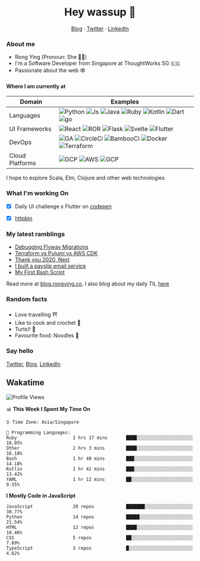 # <div align="center">Hey wassup 👊</div>
<div align="center">
<a href="https://blog.rongying.co">Blog</a> &middot; <a href="https://twitter.com/RongRunBuild">Twitter</a> &middot; <a href="https://sg.linkedin.com/in/rongyingkoh">LinkedIn</a>
</div>


### About me
* Rong Ying (Pronoun: She 👩‍💻)
* I'm a Software Developer from Singapore at ThoughtWorks SG 🇸🇬
* Passionate about the web 🕸


#### Where I am currently at
|Domain|Examples|
|---|---|
|Languages|![Python](https://img.shields.io/badge/python-black?style=for-the-badge&logo=python&logoColor=white) ![Js](https://img.shields.io/badge/javascript-black?style=for-the-badge&logo=javascript&logoColor=white) ![Java](https://img.shields.io/badge/java-black?style=for-the-badge&logo=java&logoColor=white) ![Ruby](https://img.shields.io/badge/ruby-black?style=for-the-badge&logo=ruby&logoColor=white) ![Kotlin](https://img.shields.io/badge/kotlin-50%25-blue?style=for-the-badge&logo=kotlin&logoColor=white) ![Dart](https://img.shields.io/badge/dart-50%25-blue?style=for-the-badge&logo=dart&) ![go](https://img.shields.io/badge/go-50%25-blue?style=for-the-badge&logo=go&logoColor=white)   |
|UI Frameworks   |![React](https://img.shields.io/badge/react-purple?style=for-the-badge&logo=react&logoColor=white) ![ROR](https://img.shields.io/badge/ruby_on_rails-violet?style=for-the-badge&logo=ruby&logoColor=white) ![Flask](https://img.shields.io/badge/flask-purple?style=for-the-badge&logo=flask&logoColor=white) ![Svelte](https://img.shields.io/badge/svelte-violet?style=for-the-badge&logo=svelte&logoColor=white) ![Flutter](https://img.shields.io/badge/flutter-purple?style=for-the-badge&logo=flutter) |
|DevOps|![GA](https://img.shields.io/badge/Github_Actions-orange?style=for-the-badge&logo=github) ![CircleCi](https://img.shields.io/badge/CircleCI-e6ae00?style=for-the-badge&logo=circleci) ![BambooCI](https://img.shields.io/badge/Bamboo_CI-orange?style=for-the-badge&logo=bamboo) ![Docker](https://img.shields.io/badge/Docker-e6ae00?style=for-the-badge&logo=docker&logoColor=white) ![Terraform](https://img.shields.io/badge/Terraform-orange?style=for-the-badge&logo=terraform) |
|Cloud Platforms| ![GCP](https://img.shields.io/badge/GCP-41754E?style=for-the-badge&logo=googlecloud) ![AWS](https://img.shields.io/badge/AWS-green?style=for-the-badge&logo=amazonaws) ![GCP](https://img.shields.io/badge/Digital_ocean-41754E?style=for-the-badge&logo=digitalocean&logoColor=white) |

I hope to explore Scala, Elm, Clojure and other web technologies


### What I'm working On
- [x] Daily UI challenge x Flutter on [codepen](https://codepen.io/collection/nGYxNN)
- [x] [httpbin](https://github.com/kohrongying/httpbin)


### My latest ramblings
<!-- BLOGPOSTS:START -->
- [Debugging Flyway Migrations](https://blog.rongying.co/posts/2021/03/Debugging-Flyway-Migrations/)
- [Terraform vs Pulumi vs AWS CDK](https://blog.rongying.co/posts/2021/03/Terraform-vs-Pulumi-vs-AWS-CDK/)
- [Thank you 2020, Next](https://blog.rongying.co/posts/2021/01/Thankyou-2020,-Next/)
- [I built a payslip email service](https://blog.rongying.co/posts/2020/11/I-built-a-payslip-email-service/)
- [My First Bash Script](https://blog.rongying.co/posts/2020/10/My-First-Bash-Script/)
<!-- BLOGPOSTS:END -->
Read more at [blog.rongying.co](https://blog.rongying.co). I also blog about my daily TIL [here](https://todayilearn.rongying.co)


### Random facts
- Love travelling ⛩
- Like to cook and crochet 🧶
- Turts!! 🐢 
- Favourite food: Noodles 🍜


### Say hello
[Twitter](https://twitter.com/RongRunBuild),
[Blog](https://blog.rongying.co),
[LinkedIn](https://sg.linkedin.com/in/rongyingkoh)


## Wakatime
<!--START_SECTION:waka-->
![Profile Views](http://img.shields.io/badge/Profile%20Views-35-blue)

📊 **This Week I Spent My Time On** 

```text
⌚︎ Time Zone: Asia/Singapore

💬 Programming Languages: 
Ruby                     2 hrs 17 mins       ████░░░░░░░░░░░░░░░░░░░░░   18.05% 
Other                    2 hrs 3 mins        ████░░░░░░░░░░░░░░░░░░░░░   16.18% 
Bash                     1 hr 48 mins        ███░░░░░░░░░░░░░░░░░░░░░░   14.18% 
Kotlin                   1 hr 42 mins        ███░░░░░░░░░░░░░░░░░░░░░░   13.42% 
YAML                     1 hr 12 mins        ██░░░░░░░░░░░░░░░░░░░░░░░   9.55%

```

**I Mostly Code in JavaScript** 

```text
JavaScript               20 repos            ███████░░░░░░░░░░░░░░░░░░   30.77% 
Python                   14 repos            █████░░░░░░░░░░░░░░░░░░░░   21.54% 
HTML                     12 repos            ████░░░░░░░░░░░░░░░░░░░░░   18.46% 
CSS                      5 repos             ██░░░░░░░░░░░░░░░░░░░░░░░   7.69% 
TypeScript               3 repos             █░░░░░░░░░░░░░░░░░░░░░░░░   4.62%

```



<!--END_SECTION:waka-->

<!--
**kohrongying/kohrongying** is a ✨ _special_ ✨ repository because its `README.md` (this file) appears on your GitHub profile.

Here are some ideas to get you started:

- 🔭 I’m currently working on ...
- 🌱 I’m currently learning ...
- 👯 I’m looking to collaborate on ...
- 🤔 I’m looking for help with ...
- 💬 Ask me about ...

TODO
clean up the table
find a way to pull latests posts from blog
-->


